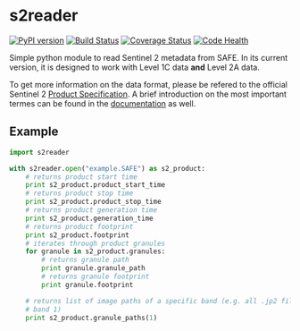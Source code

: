 # s2reader

[![PyPI version](https://badge.fury.io/py/s2reader3.svg)](https://badge.fury.io/py/s2reader3) [![Build Status](https://travis-ci.org/robert-werner/s2reader3.svg?branch=master)](https://travis-ci.org/robert-werner/s2reader3) [![Coverage Status](https://coveralls.io/repos/github/robert-werner/s2reader3/badge.svg?branch=master)](https://coveralls.io/github/robert-werner/s2reader3?branch=master) [![Code Health](https://landscape.io/github/ungarj/s2reader/master/landscape.svg?style=flat)](https://landscape.io/github/robert-werner/s2reader3/master)

Simple python module to read Sentinel 2 metadata from SAFE. In its current version, it is designed to work with Level 1C data **and** Level 2A data.

To get more information on the data format, please be refered to the official
Sentinel 2 [Product Specification](https://www.google.at/url?sa=t&rct=j&q=&esrc=s&source=web&cd=2&cad=rja&uact=8&sqi=2&ved=0CCQQFjABahUKEwjB_5i834rIAhWDwxQKHRtVDdI&url=https%3A%2F%2Fsentinel.esa.int%2Fdocuments%2F247904%2F349490%2FS2_MSI_Product_Specification.pdf&usg=AFQjCNEI-gxDbhIpFaDPXq1e1NEZNRHoSQ&sig2=aUy9lsNqJlgCF3PLrA1vbQ&bvm=bv.103073922,d.bGQ). A brief introduction on the most important termes can be found in the [documentation](doc/s2_product_spec.md) as well.

## Example

```python
import s2reader

with s2reader.open("example.SAFE") as s2_product:
    # returns product start time
    print s2_product.product_start_time
    # returns product stop time
    print s2_product.product_stop_time
    # returns product generation time
    print s2_product.generation_time
    # returns product footprint
    print s2_product.footprint
    # iterates through product granules
    for granule in s2_product.granules:
        # returns granule path
        print granule.granule_path
        # returns granule footprint
        print granule.footprint

    # returns list of image paths of a specific band (e.g. all .jp2 files for
    # band 1)
    print s2_product.granule_paths(1)
```
